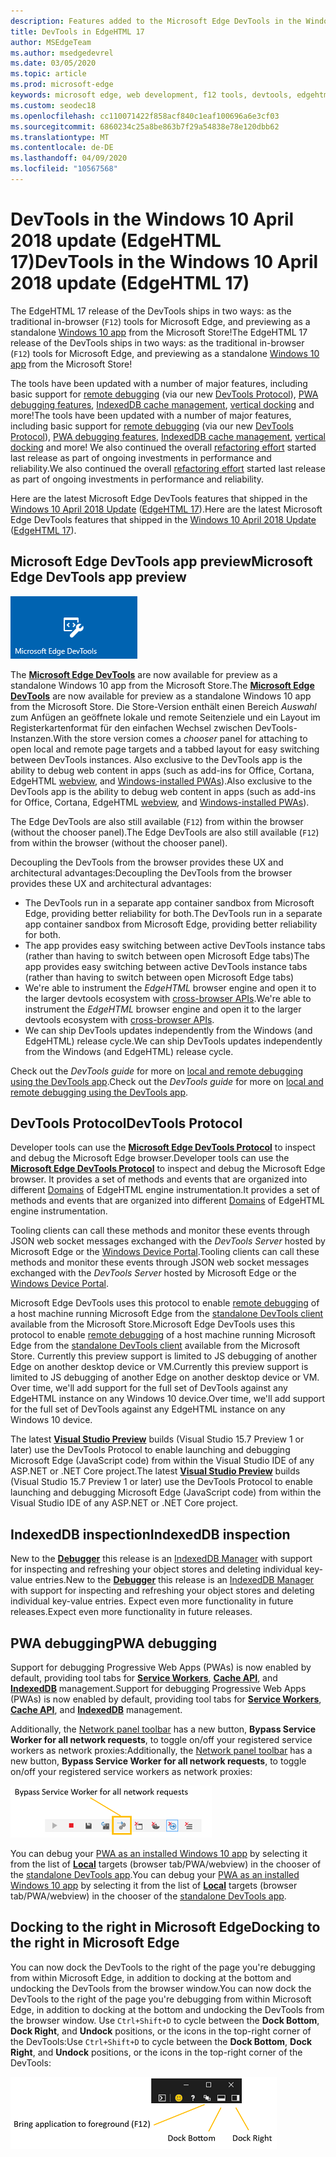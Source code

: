 ```yaml
---
description: Features added to the Microsoft Edge DevTools in the Windows 10 April 2018 Update (EdgeHTML 17)
title: DevTools in EdgeHTML 17
author: MSEdgeTeam
ms.author: msedgedevrel
ms.date: 03/05/2020
ms.topic: article
ms.prod: microsoft-edge
keywords: microsoft edge, web development, f12 tools, devtools, edgehtml 17
ms.custom: seodec18
ms.openlocfilehash: cc110071422f858acf840c1eaf100696a6e3cf03
ms.sourcegitcommit: 6860234c25a8be863b7f29a54838e78e120dbb62
ms.translationtype: MT
ms.contentlocale: de-DE
ms.lasthandoff: 04/09/2020
ms.locfileid: "10567568"
---
```

# <span data-ttu-id="a2a8c-104">DevTools in the Windows 10 April 2018 update (EdgeHTML 17)</span><span class="sxs-lookup"><span data-stu-id="a2a8c-104">DevTools in the Windows 10 April 2018 update (EdgeHTML 17)</span></span>

<span data-ttu-id="a2a8c-105">The EdgeHTML 17 release of the DevTools ships in two ways: as the traditional in-browser (`F12`) tools for Microsoft Edge, and previewing as a standalone [Windows 10 app](#microsoft-edge-devtools-app-preview) from the Microsoft Store!</span><span class="sxs-lookup"><span data-stu-id="a2a8c-105">The EdgeHTML 17 release of the DevTools ships in two ways: as the traditional in-browser (`F12`) tools for Microsoft Edge, and previewing as a standalone [Windows 10 app](#microsoft-edge-devtools-app-preview) from the Microsoft Store!</span></span>

<span data-ttu-id="a2a8c-106">The tools have been updated with a number of major features, including basic support for [remote debugging](../../devtools-guide.md#remote-debugging) (via our new [DevTools Protocol](#devtools-protocol)), [PWA debugging features](#pwa-debugging), [IndexedDB cache management](#indexeddb-inspection), [vertical docking](#docking-to-the-right-in-microsoft-edge) and more!</span><span class="sxs-lookup"><span data-stu-id="a2a8c-106">The tools have been updated with a number of major features, including basic support for [remote debugging](../../devtools-guide.md#remote-debugging) (via our new [DevTools Protocol](#devtools-protocol)), [PWA debugging features](#pwa-debugging), [IndexedDB cache management](#indexeddb-inspection), [vertical docking](#docking-to-the-right-in-microsoft-edge) and more!</span></span> <span data-ttu-id="a2a8c-107">We also continued the overall [refactoring effort](./edgehtml-16.md) started last release as part of ongoing investments in performance and reliability.</span><span class="sxs-lookup"><span data-stu-id="a2a8c-107">We also continued the overall [refactoring effort](./edgehtml-16.md) started last release as part of ongoing investments in performance and reliability.</span></span>

<span data-ttu-id="a2a8c-108">Here are the latest Microsoft Edge DevTools features that shipped in the [Windows 10 April 2018 Update](/windows/uwp/whats-new/windows-10-build-17134) ([EdgeHTML 17](https://aka.ms/devguide_edgehtml_17)).</span><span class="sxs-lookup"><span data-stu-id="a2a8c-108">Here are the latest Microsoft Edge DevTools features that shipped in the [Windows 10 April 2018 Update](/windows/uwp/whats-new/windows-10-build-17134) ([EdgeHTML 17](https://aka.ms/devguide_edgehtml_17)).</span></span>

## <span data-ttu-id="a2a8c-109">Microsoft Edge DevTools app preview</span><span class="sxs-lookup"><span data-stu-id="a2a8c-109">Microsoft Edge DevTools app preview</span></span>

![Microsoft Edge DevTools app](../../devtools-protocol/media/microsoft-edge-devtools.png) 

<span data-ttu-id="a2a8c-111">The [**Microsoft Edge DevTools**](https://www.microsoft.com/store/p/microsoft-edge-devtools-preview/9mzbfrmz0mnj?activetab=pivot%3aoverviewtab) are now available for preview as a standalone Windows 10 app from the Microsoft Store.</span><span class="sxs-lookup"><span data-stu-id="a2a8c-111">The [**Microsoft Edge DevTools**](https://www.microsoft.com/store/p/microsoft-edge-devtools-preview/9mzbfrmz0mnj?activetab=pivot%3aoverviewtab) are now available for preview as a standalone Windows 10 app from the Microsoft Store.</span></span> <span data-ttu-id="a2a8c-112">Die Store-Version enthält einen Bereich *Auswahl* zum Anfügen an geöffnete lokale und remote Seitenziele und ein Layout im Registerkartenformat für den einfachen Wechsel zwischen DevTools-Instanzen.</span><span class="sxs-lookup"><span data-stu-id="a2a8c-112">With the store version comes a *chooser* panel for attaching to open local and remote page targets and a tabbed layout for easy switching between DevTools instances.</span></span> <span data-ttu-id="a2a8c-113">Also exclusive to the DevTools app is the ability to debug web content in apps (such as add-ins for Office, Cortana, EdgeHTML [webview](../../webview.md), and [Windows-installed PWAs](../../progressive-web-apps-edgehtml/windows-features.md)).</span><span class="sxs-lookup"><span data-stu-id="a2a8c-113">Also exclusive to the DevTools app is the ability to debug web content in apps (such as add-ins for Office, Cortana, EdgeHTML [webview](../../webview.md), and [Windows-installed PWAs](../../progressive-web-apps-edgehtml/windows-features.md)).</span></span>

<span data-ttu-id="a2a8c-114">The Edge DevTools are also still available (`F12`) from within the browser (without the chooser panel).</span><span class="sxs-lookup"><span data-stu-id="a2a8c-114">The Edge DevTools are also still available (`F12`) from within the browser (without the chooser panel).</span></span>

<span data-ttu-id="a2a8c-115">Decoupling the DevTools from the browser provides these UX and architectural advantages:</span><span class="sxs-lookup"><span data-stu-id="a2a8c-115">Decoupling the DevTools from the browser provides these UX and architectural advantages:</span></span>

- <span data-ttu-id="a2a8c-116">The DevTools run in a separate app container sandbox from Microsoft Edge, providing better reliability for both.</span><span class="sxs-lookup"><span data-stu-id="a2a8c-116">The DevTools run in a separate app container sandbox from Microsoft Edge, providing better reliability for both.</span></span>
- <span data-ttu-id="a2a8c-117">The app provides easy switching between active DevTools instance tabs (rather than having to switch between open Microsoft Edge tabs)</span><span class="sxs-lookup"><span data-stu-id="a2a8c-117">The app provides easy switching between active DevTools instance tabs (rather than having to switch between open Microsoft Edge tabs)</span></span>
- <span data-ttu-id="a2a8c-118">We're able to instrument the *EdgeHTML* browser engine and open it to the larger devtools ecosystem with [cross-browser APIs](https://github.com/WICG/devtools-protocol/).</span><span class="sxs-lookup"><span data-stu-id="a2a8c-118">We're able to instrument the *EdgeHTML* browser engine and open it to the larger devtools ecosystem with [cross-browser APIs](https://github.com/WICG/devtools-protocol/).</span></span>
- <span data-ttu-id="a2a8c-119">We can ship DevTools updates independently from the Windows (and EdgeHTML) release cycle.</span><span class="sxs-lookup"><span data-stu-id="a2a8c-119">We can ship DevTools updates independently from the Windows (and EdgeHTML) release cycle.</span></span>

<span data-ttu-id="a2a8c-120">Check out the *DevTools guide* for more on [local and remote debugging using the DevTools app](../../devtools-guide.md).</span><span class="sxs-lookup"><span data-stu-id="a2a8c-120">Check out the *DevTools guide* for more on [local and remote debugging using the DevTools app](../../devtools-guide.md).</span></span>

## <span data-ttu-id="a2a8c-121">DevTools Protocol</span><span class="sxs-lookup"><span data-stu-id="a2a8c-121">DevTools Protocol</span></span>

<span data-ttu-id="a2a8c-122">Developer tools can use the [**Microsoft Edge DevTools Protocol**](../../devtools-protocol/index.md) to inspect and debug the Microsoft Edge browser.</span><span class="sxs-lookup"><span data-stu-id="a2a8c-122">Developer tools can use the [**Microsoft Edge DevTools Protocol**](../../devtools-protocol/index.md) to inspect and debug the Microsoft Edge browser.</span></span> <span data-ttu-id="a2a8c-123">It provides a set of methods and events that are organized into different [Domains](../../devtools-protocol/0.1/domains/index.md) of EdgeHTML engine instrumentation.</span><span class="sxs-lookup"><span data-stu-id="a2a8c-123">It provides a set of methods and events that are organized into different [Domains](../../devtools-protocol/0.1/domains/index.md) of EdgeHTML engine instrumentation.</span></span>

 <span data-ttu-id="a2a8c-124">Tooling clients can call these methods and monitor these events through JSON web socket messages exchanged with the *DevTools Server* hosted by Microsoft Edge or the [Windows Device Portal](/windows/mixed-reality/using-the-windows-device-portal).</span><span class="sxs-lookup"><span data-stu-id="a2a8c-124">Tooling clients can call these methods and monitor these events through JSON web socket messages exchanged with the *DevTools Server* hosted by Microsoft Edge or the [Windows Device Portal](/windows/mixed-reality/using-the-windows-device-portal).</span></span> 
 
 <span data-ttu-id="a2a8c-125">Microsoft Edge DevTools uses this protocol to enable [remote debugging](../../devtools-protocol/0.1/clients.md#microsoft-edge-devtools-preview) of a host machine running Microsoft Edge from the [standalone DevTools client](https://www.microsoft.com/store/p/microsoft-edge-devtools-preview/9mzbfrmz0mnj) available from the Microsoft Store.</span><span class="sxs-lookup"><span data-stu-id="a2a8c-125">Microsoft Edge DevTools uses this protocol to enable [remote debugging](../../devtools-protocol/0.1/clients.md#microsoft-edge-devtools-preview) of a host machine running Microsoft Edge from the [standalone DevTools client](https://www.microsoft.com/store/p/microsoft-edge-devtools-preview/9mzbfrmz0mnj) available from the Microsoft Store.</span></span> <span data-ttu-id="a2a8c-126">Currently this preview support is limited to JS debugging of another Edge on another desktop device or VM.</span><span class="sxs-lookup"><span data-stu-id="a2a8c-126">Currently this preview support is limited to JS debugging of another Edge on another desktop device or VM.</span></span> <span data-ttu-id="a2a8c-127">Over time, we'll add support for the full set of DevTools against any EdgeHTML instance on any Windows 10 device.</span><span class="sxs-lookup"><span data-stu-id="a2a8c-127">Over time, we'll add support for the full set of DevTools against any EdgeHTML instance on any Windows 10 device.</span></span>  
 
 <span data-ttu-id="a2a8c-128">The latest [**Visual Studio Preview**](https://www.visualstudio.com/vs/preview/) builds (Visual Studio 15.7 Preview 1 or later) use the DevTools Protocol to enable launching and debugging Microsoft Edge (JavaScript code) from within the Visual Studio IDE of any ASP.NET or .NET Core project.</span><span class="sxs-lookup"><span data-stu-id="a2a8c-128">The latest [**Visual Studio Preview**](https://www.visualstudio.com/vs/preview/) builds (Visual Studio 15.7 Preview 1 or later) use the DevTools Protocol to enable launching and debugging Microsoft Edge (JavaScript code) from within the Visual Studio IDE of any ASP.NET or .NET Core project.</span></span>

## <span data-ttu-id="a2a8c-129">IndexedDB inspection</span><span class="sxs-lookup"><span data-stu-id="a2a8c-129">IndexedDB inspection</span></span>

<span data-ttu-id="a2a8c-130">New to the [**Debugger**](../debugger.md) this release is an [IndexedDB Manager](../storage.md#indexeddb-manager) with support for inspecting and refreshing your object stores and deleting individual key-value entries.</span><span class="sxs-lookup"><span data-stu-id="a2a8c-130">New to the [**Debugger**](../debugger.md) this release is an [IndexedDB Manager](../storage.md#indexeddb-manager) with support for inspecting and refreshing your object stores and deleting individual key-value entries.</span></span> <span data-ttu-id="a2a8c-131">Expect even more functionality in future releases.</span><span class="sxs-lookup"><span data-stu-id="a2a8c-131">Expect even more functionality in future releases.</span></span>

## <span data-ttu-id="a2a8c-132">PWA debugging</span><span class="sxs-lookup"><span data-stu-id="a2a8c-132">PWA debugging</span></span>

<span data-ttu-id="a2a8c-133">Support for debugging Progressive Web Apps (PWAs) is now enabled by default, providing tool tabs for [**Service Workers**](../service-workers.md), [**Cache API**](../storage.md#cache-manager), and [**IndexedDB**](../storage.md#indexeddb-manager) management.</span><span class="sxs-lookup"><span data-stu-id="a2a8c-133">Support for debugging Progressive Web Apps (PWAs) is now enabled by default, providing tool tabs for [**Service Workers**](../service-workers.md), [**Cache API**](../storage.md#cache-manager), and [**IndexedDB**](../storage.md#indexeddb-manager) management.</span></span>

<span data-ttu-id="a2a8c-134">Additionally, the [Network panel toolbar](../network.md#toolbar) has a new button, **Bypass Service Worker for all network requests**, to toggle on/off your registered service workers as network proxies:</span><span class="sxs-lookup"><span data-stu-id="a2a8c-134">Additionally, the [Network panel toolbar](../network.md#toolbar) has a new button, **Bypass Service Worker for all network requests**, to toggle on/off your registered service workers as network proxies:</span></span>

![Network toolbar button: Bypass Service Worker for all network requests](../media/network_toolbar_bypass_sw.png)

<span data-ttu-id="a2a8c-136">You can debug your [PWA as an installed Windows 10 app](../../progressive-web-apps-edgehtml/windows-features.md) by selecting it from the list of [**Local**](../../progressive-web-apps-edgehtml/windows-features.md#debug-your-pwa-edgehtml-as-a-windows-app) targets (browser tab/PWA/webview) in the chooser of the [standalone DevTools app](../../devtools-guide.md#microsoft-store-app).</span><span class="sxs-lookup"><span data-stu-id="a2a8c-136">You can debug your [PWA as an installed Windows 10 app](../../progressive-web-apps-edgehtml/windows-features.md) by selecting it from the list of [**Local**](../../progressive-web-apps-edgehtml/windows-features.md#debug-your-pwa-edgehtml-as-a-windows-app) targets (browser tab/PWA/webview) in the chooser of the [standalone DevTools app](../../devtools-guide.md#microsoft-store-app).</span></span>  

## <span data-ttu-id="a2a8c-137">Docking to the right in Microsoft Edge</span><span class="sxs-lookup"><span data-stu-id="a2a8c-137">Docking to the right in Microsoft Edge</span></span>

<span data-ttu-id="a2a8c-138">You can now dock the DevTools to the right of the page you're debugging from within Microsoft Edge, in addition to docking at the bottom and undocking the DevTools from the browser window.</span><span class="sxs-lookup"><span data-stu-id="a2a8c-138">You can now dock the DevTools to the right of the page you're debugging from within Microsoft Edge, in addition to docking at the bottom and undocking the DevTools from the browser window.</span></span> <span data-ttu-id="a2a8c-139">Use `Ctrl+Shift+D` to cycle between the **Dock Bottom**, **Dock Right**, and **Undock** positions, or the icons in the top-right corner of the DevTools:</span><span class="sxs-lookup"><span data-stu-id="a2a8c-139">Use `Ctrl+Shift+D` to cycle between the **Dock Bottom**, **Dock Right**, and **Undock** positions, or the icons in the top-right corner of the DevTools:</span></span>

![DevTools (in undocked state) docking options](../media/docking_buttons.png) 
